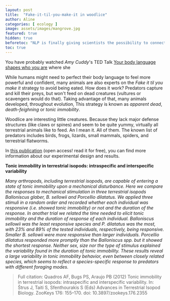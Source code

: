 ```yaml
---
layout: post
title:  "Fake-it-til-you-make-it in woodlice"
author: Aline
categories: [ ecology ]
image: assets/images/mangrove.jpg
featured: true
hidden: true
beforetoc: "NLP is finally giving scientists the possibility to connect precious information that is scattered over hundreds of  publications"
toc: true
---
```


You have probably watched _Amy Cuddy_'s TED Talk <a href="https://www.ted.com/talks/amy_cuddy_your_body_language_shapes_who_you_are"> Your body language shapes who you are</a> where she

While humans might need to perfect their body language to feel more powerful and confident, many animals are also experts on the _Fake it til you make it_ strategy to avoid being eated.
How does it work? Predators capture and kill their preys, but  won't feed on dead creatures (vultures or  scavengers would do that). Taking advantage of that, many animals developed, throughout evolution,  This strategy is known as *apparent dead*, *death-feighning*  or *tonic immobility*.


Woodlice are interesting little creatures. Because they lack major defense structures (like claws or spines) and seem to be quite yummy, virtually all terrestrial animals like to feed. An I mean it. All of them. The known list of predators includes birds, frogs, lizards, small mammals, spiders, and terrestrial flatworms.

In <a href="http://10.3897/zookeys.176.2355">this publication</a> (open access! read it for free), you can find more information about our experimental design and results.

**Tonic immobility in terrestrial isopods: intraspecific and interspecific
variability**

*Many arthropods, including terrestrial isopods, are capable of entering a state of tonic immobility upon a
mechanical disturbance. Here we compare the responses to mechanical stimulation in three terrestrial isopods
Balloniscus glaber, B. sellowii and Porcellio dilatatus. We applied three stimuli in a random order and recorded
whether each individual was responsive (i.e. showed tonic immobility) or not and the duration of the response.
In another trial we related the time needed to elicit tonic immobility and the duration of response of
each individual. Balloniscus sellowii was the least responsive species and P. dilatatus was the most, with 23%
and 89% of the tested individuals, respectively, being responsive. Smaller B. sellowii were more responsive
than larger individuals. Porcellio dilatatus responded more promptly than the Balloniscus spp. but it showed
the shortest response. Neither sex, size nor the type of stimulus explained the variability found in the duration
of tonic immobility. These results reveal a large variability in tonic immobility behavior, even between closely
related species, which seems to reflect a species-specific response to predators with different foraging modes.*

> Full citation: Quadros AF, Bugs PS, Araujo PB (2012) Tonic immobility in terrestrial isopods: intraspecific and interspecific
variability. In: Štrus J, Taiti S, Sfenthourakis S (Eds) Advances in Terrestrial Isopod Biology. ZooKeys 176: 155–170. doi:
10.3897/zookeys.176.2355
